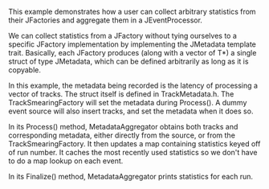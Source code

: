 
This example demonstrates how a user can collect arbitrary statistics from their JFactories and aggregate them 
in a JEventProcessor. 

We can collect statistics from a JFactory without tying ourselves to a specific JFactory implementation by 
implementing the JMetadata template trait. Basically, each JFactory<T> produces (along with a vector of T*) 
a single struct of type JMetadata<T>, which can be defined arbitrarily as long as it is copyable.

In this example, the metadata being recorded is the latency of processing a vector of tracks. The struct
itself is defined in TrackMetadata.h. The TrackSmearingFactory will set the metadata during Process(). 
A dummy event source will also insert tracks, and set the metadata when it does so.

In its Process() method, MetadataAggregator obtains both tracks and corresponding metadata, either 
directly from the source, or from the TrackSmearingFactory. It then updates a map containing statistics 
keyed off of run number. It caches the most recently used statistics so we don't have to do a map lookup 
on each event. 

In its Finalize() method, MetadataAggregator prints statistics for each run. 

